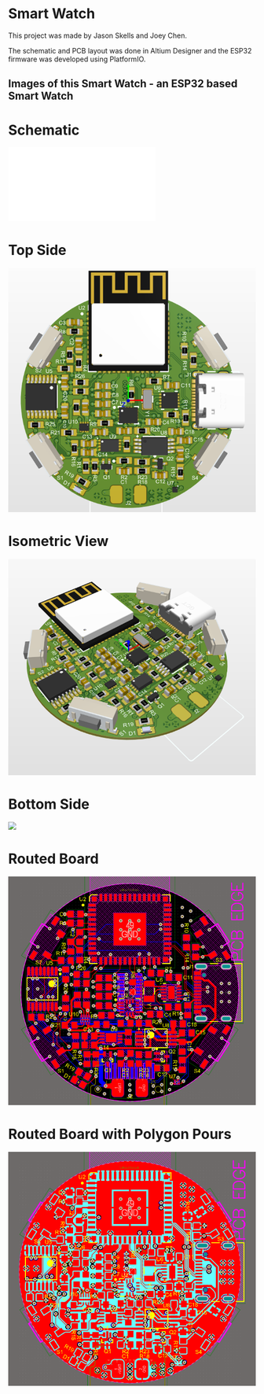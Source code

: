 # Smart Watch

This project was made by Jason Skells and Joey Chen.

The schematic and PCB layout was done in Altium Designer and the ESP32 firmware was developed using PlatformIO.

Images of this Smart Watch - an ESP32 based Smart Watch
------------
# Schematic
![](images/schematic_pic.pdf)

# Top Side
![](images/top_side.png)

# Isometric View
![](images/isometric_view.png)

# Bottom Side
![](images/bottom_side_3.png)

# Routed Board
![](images/routing_view.png)

# Routed Board with Polygon Pours
![](images/board_with_polygons.png)
